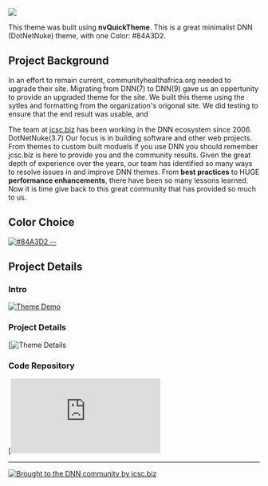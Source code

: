 [![](https://jewettcitysoftwarecorporation.github.io/communityhealthafrica.org/img/CHAPS.jpg)](https://jewettcitysoftwarecorporation.github.io/communityhealthafrica.org/)

This theme was built using **nvQuickTheme**.  This is a great minimalist DNN (DotNetNuke) theme, with one Color: #84A3D2.  

## Project Background
In an effort to remain current, communityhealthafrica.org needed to upgrade their site.  Migrating from DNN(7) to DNN(9) gave us an oppertunity to provide an upgraded theme for the site.  We built this theme using the sytles and formatting from the organization's origonal site.  We did testing to ensure that the end result was usable, and 

The team at [jcsc.biz](http://jcsc.biz) has been working in the DNN ecosystem since 2006. DotNetNuke(3.7)  Our focus is in building software and other web projects.  From themes to custom built moduels if you use DNN you should remember jcsc.biz is here to provide you and the community results.  Given the great depth of experience over the years, our team has identified so many ways to resolve issues in and improve DNN themes.  From **best practices** to HUGE **performance enhancements**, there have been so many lessons learned.  Now it is time give back to this great community that has provided so much to us.

## Color Choice
[![#84A3D2  --  ](https://www.colorhexa.com/84a3d2.png)](https://www.colorhexa.com/84a3d2)


## Project Details
### Intro
[![Theme Demo](https://jewettcitysoftwarecorporation.github.io/communityhealthafrica.org/img/CHAPS.jpg)](https://www.communityhealthafrica.org)

### Project Details
[![Theme Details](https://jewettcitysoftwarecorporation.github.io/communityhealthafrica.org/)
 
### Code Repository
[![Theme Code](https://github.com/JewettCitySoftwareCorporation/communityhealthafrica.org)
  
---
[![Brought to the DNN community by jcsc.biz](http://jcsc.biz/Portals/5/JCSC-R.png)](http://jcsc.biz)
